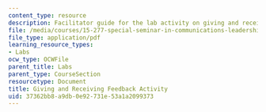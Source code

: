 ```yaml
---
content_type: resource
description: Facilitator guide for the lab activity on giving and receiving feedback.
file: /media/courses/15-277-special-seminar-in-communications-leadership-and-personal-effectiveness-coaching-fall-2008/37362bb8a9db0e92731e53a1a2099373_guide_02.pdf
file_type: application/pdf
learning_resource_types:
- Labs
ocw_type: OCWFile
parent_title: Labs
parent_type: CourseSection
resourcetype: Document
title: Giving and Receiving Feedback Activity
uid: 37362bb8-a9db-0e92-731e-53a1a2099373
---
```

